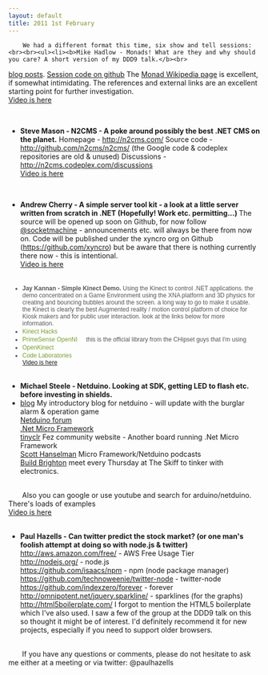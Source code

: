 ```yaml
---
layout: default
title: 2011 1st February
---
```


		We had a different format this time, six show and tell sessions:<br><br><ul><li><b>Mike Hadlow - Monads! What are they and why should you care? A short version of my DDD9 talk.</b><br>
<a class="externallink" href="http://mikehadlow.blogspot.com/2011/01/monads-in-c1-introduction.html" title="blog posts" target="_blank">blog posts</a>.
<a class="externallink" href="https://github.com/mikehadlow/Suteki.Monads" title="Session code on github" target="_blank">Session code on github</a>
The <a class="externallink" href="http://en.wikipedia.org/wiki/Monad_%28functional_programming%29" title="Monad Wikipedia page" target="_blank">Monad Wikipedia page</a> is excellent, if somewhat intimidating. The references and external links are an excellent starting point for further investigation.<br>
<a class="pagelink" href="Monads-video.ashx" title="Monads video">Video is here</a>
</li></ul><br>
<ul><li><b>Steve Mason - N2CMS - A poke around possibly the best .NET CMS on the planet.</b>
Homepage - <a class="externallink" href="http://n2cms.com/" title="http://n2cms.com/" target="_blank">http://n2cms.com/</a>
Source code - <a class="externallink" href="http://github.com/n2cms/n2cms/" title="http://github.com/n2cms/n2cms/" target="_blank">http://github.com/n2cms/n2cms/</a> (the Google code &amp; codeplex repositories are old &amp; unused)
Discussions - <a class="externallink" href="http://n2cms.codeplex.com/discussions" title="http://n2cms.codeplex.com/discussions" target="_blank">http://n2cms.codeplex.com/discussions</a><br>
<a class="pagelink" href="Steves-N2CMS-demo.ashx" title="Steve's N2CMS demo">Video is here</a><br>
</li></ul><br>
<ul><li><b>Andrew Cherry - A simple server tool kit - a look at a little server written from scratch in .NET (Hopefully! Work etc. permitting...) </b>
The source will be opened up soon on Github, for now follow <a class="externallink" href="http://twitter.com/socketmachine" title="@socketmachine" target="_blank">@socketmachine</a> - announcements etc. will always be there from now on. Code will be published under the xyncro org on Github (<a class="externallink" href="https://github.com/xyncro" title="https://github.com/xyncro" target="_blank">https://github.com/xyncro</a>) but be aware that there is nothing currently there now - this is intentional.<br><a class="pagelink" href="Andy-Socket-Machine.ashx" title="Andy - Socket Machine">Video is here</a></li></ul><br><ul style="margin-top: 0px; margin-right: 0px; margin-bottom: 0px; margin-left: 0px; padding-top: 0px; padding-bottom: 0px; padding-left: 28px; padding-right: 8px; font-family: Verdana, Arial, Helvetica, sans-serif; font-size: 12px; color: rgb(85, 85, 85); "><li style="margin-top: 2px; margin-right: 0px; margin-bottom: 0px; margin-left: 0px; padding-top: 0px; padding-right: 0px; padding-bottom: 0px; padding-left: 0px; "><b>Jay Kannan - Simple Kinect Demo.&nbsp;</b>Using the Kinect to control .NET applications. the demo concentrated on a Game Environment using the XNA platform and 3D physics for creating and bouncing bubbles around the screen. a long way to go to make it usable. the Kinect is clearly the best Augmented reality / motion control platform of choice for Kiosk makers and for public user interaction. look at the links below for more information.</li><li style="margin-top: 2px; margin-right: 0px; margin-bottom: 0px; margin-left: 0px; padding-top: 0px; padding-right: 0px; padding-bottom: 0px; padding-left: 0px; "><a class="externallink" href="http://www.kinecthacks.net/" title="Kinect Hacks" target="_blank" style="color: rgb(118, 159, 41); text-decoration: none; background-image: url(http://brightonalt.net/Themes/Default/Images/ExternalLink.gif); padding-right: 14px; background-position: 100% 50%; background-repeat: no-repeat no-repeat; ">Kinect Hacks</a></li><li style="margin-top: 2px; margin-right: 0px; margin-bottom: 0px; margin-left: 0px; padding-top: 0px; padding-right: 0px; padding-bottom: 0px; padding-left: 0px; "><a class="externallink" href="http://www.openni.org/" title="PrimeSense OpenNI" target="_blank" style="color: rgb(118, 159, 41); text-decoration: none; background-image: url(http://brightonalt.net/Themes/Default/Images/ExternalLink.gif); padding-right: 14px; background-position: 100% 50%; background-repeat: no-repeat no-repeat; ">PrimeSense OpenNI</a>&nbsp;this is the official library from the CHipset guys that I'm using</li><li style="margin-top: 2px; margin-right: 0px; margin-bottom: 0px; margin-left: 0px; padding-top: 0px; padding-right: 0px; padding-bottom: 0px; padding-left: 0px; "><a class="externallink" href="https://github.com/OpenKinect/libfreenect" title="OpenKinect" target="_blank" style="color: rgb(118, 159, 41); text-decoration: none; background-image: url(http://brightonalt.net/Themes/Default/Images/ExternalLink.gif); padding-right: 14px; background-position: 100% 50%; background-repeat: no-repeat no-repeat; ">OpenKinect</a></li><li style="margin-top: 2px; margin-right: 0px; margin-bottom: 0px; margin-left: 0px; padding-top: 0px; padding-right: 0px; padding-bottom: 0px; padding-left: 0px; "><a class="externallink" href="http://codelaboratories.com/nui/" title="Code Laboratories" target="_blank" style="color: rgb(118, 159, 41); text-decoration: none; background-image: url(http://brightonalt.net/Themes/Default/Images/ExternalLink.gif); padding-right: 14px; background-position: 100% 50%; background-repeat: no-repeat no-repeat; ">Code Laboratories</a><br><a class="pagelink" href="Jay-Kinect-demo.ashx" title="Jay Kinect demo">Video is here</a></li></ul><br><ul><li><b>Michael Steele - Netduino. Looking at SDK, getting LED to flash etc. before investing in shields.</b></li><li><a class="externallink" href="http://www.octoberclub.co.uk/" title=" blog" target="_blank"> blog</a> My introductory blog for netduino - will update with the burglar alarm &amp; operation game<br><a class="externallink" href="http://forums.netduino.com/ " title=" Netduino forum" target="_blank"> Netduino forum</a><br><a class="externallink" href="http://www.microsoft.com/netmf/default.mspx " title=" .Net Micro Framework" target="_blank"> .Net Micro Framework</a><br><a class="externallink" href="http://www.tinyclr.com/ " title=" tinyclr" target="_blank"> tinyclr</a> Fez community website - Another board running .Net Micro Framework<br><a class="externallink" href="http://www.hanselman.com/blog/CategoryView.aspx?category=Micro+Framework " title=" Scott Hanselman" target="_blank"> Scott Hanselman</a> Micro Framework/Netduino podcasts<br><a class="externallink" href="http://www.buildbrighton.com/wiki/Welcome_to_BuildBrighton" title="Build Brighton" target="_blank">Build Brighton</a> meet every Thursday at The Skiff to tinker with electronics.<br></li></ul><br>&nbsp;&nbsp; &nbsp; &nbsp; Also you can google or use youtube and search for arduino/netduino. There's loads of examples
<br><a class="pagelink" href="Netduino-video.ashx" title="Netduino video">Video is here</a><br><br><ul><li><b>Paul Hazells - Can twitter predict the stock market? (or one man's foolish attempt at doing so with node.js &amp; twitter)</b><br><a class="externallink" href="http://aws.amazon.com/free/" title="http://aws.amazon.com/free/" target="_blank">http://aws.amazon.com/free/</a> - AWS Free Usage Tier<br><a class="externallink" href="http://nodejs.org/" title="http://nodejs.org/" target="_blank">http://nodejs.org/</a> - node.js<br><a class="externallink" href="https://github.com/isaacs/npm" title="https://github.com/isaacs/npm" target="_blank">https://github.com/isaacs/npm</a> - npm (node package manager)<br><a class="externallink" href="https://github.com/technoweenie/twitter-node" title="https://github.com/technoweenie/twitter-node" target="_blank">https://github.com/technoweenie/twitter-node</a> - twitter-node<br><a class="externallink" href="https://github.com/indexzero/forever" title="https://github.com/indexzero/forever" target="_blank">https://github.com/indexzero/forever</a> - forever<br><a class="externallink" href="http://omnipotent.net/jquery.sparkline/" title="http://omnipotent.net/jquery.sparkline/" target="_blank">http://omnipotent.net/jquery.sparkline/</a> - sparklines (for the graphs)<br><a class="externallink" href="http://html5boilerplate.com/" title="http://html5boilerplate.com/" target="_blank">http://html5boilerplate.com/</a> I forgot to mention the HTML5 boilerplate which I've also used. I saw a few of the group at the DDD9 talk on this so thought it might be of interest. I'd definitely recommend it for new projects, especially if you need to support older browsers.&nbsp;<br></li></ul><br>&nbsp;&nbsp; &nbsp; &nbsp; If you have any questions or comments, please do not hesitate to ask me either at a meeting or via twitter: @paulhazells

	